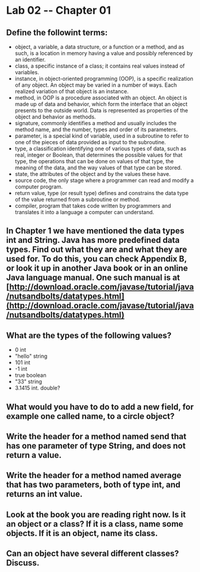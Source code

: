 # Lab 02 -- Chapter 01

## Define the followint terms:
* object, a variable, a data structure, or a function or a method, and as such, is a location in memory having a value and possibly referenced by an identifier.
* class, a specific instance of a class; it contains real values instead of variables.
* instance, in object-oriented programming (OOP), is a specific realization of any object. An object may be varied in a number of ways. Each realized variation of that object is an instance.
* method, in OOP is a procedure associated with an object. An object is made up of data and behavior, which form the interface that an object presents to the outside world. Data is represented as properties of the object and behavior as methods.
* signature, commonly identifies a method and usually includes the method name, and the number, types and order of its parameters.
* parameter, is a special kind of variable, used in a subroutine to refer to one of the pieces of data provided as input to the subroutine.
* type, a classification identifying one of various types of data, such as real, integer or Boolean, that determines the possible values for that type, the operations that can be done on values of that type, the meaning of the data, and the way values of that type can be stored.
* state, the attributes of the object and by the values these have.
* source code, the only stage where a programmer can read and modify a computer program.
* return value, type (or result type) defines and constrains the data type of the value returned from a subroutine or method.
* compiler,  program that takes code written by programmers and translates it into a language a computer can understand.

## In Chapter 1 we have mentioned the data types int and String. Java has more predefined data types. Find out what they are and what they are used for. To do this, you can check Appendix B, or look it up in another Java book or in an online Java language manual. One such manual is at [http://download.oracle.com/javase/tutorial/java/nutsandbolts/datatypes.html](http://download.oracle.com/javase/tutorial/java/nutsandbolts/datatypes.html)

## What are the types of the following values?

* 0 int
* "hello" string
* 101 int
* -1 int
* true boolean
* "33" string
* 3.1415 int. double?

## What would you have to do to add a new field, for example one called name, to a circle object?

## Write the header for a method named send that has one parameter of type String, and does not return a value.

## Write the header for a method named average that has two parameters, both of type int, and returns an int value.

## Look at the book you are reading right now. Is it an object or a class? If it is a class, name some objects. If it is an object, name its class.

## Can an object have several different classes? Discuss.
